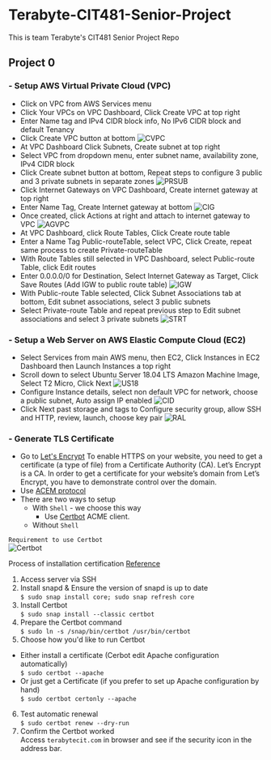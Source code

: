 # Terabyte-CIT481-Senior-Project
This is team Terabyte's CIT481 Senior Project Repo

## **Project 0**

### - Setup AWS Virtual Private Cloud (VPC)
- Click on VPC from AWS Services menu
- Click Your VPCs on VPC Dashboard, Click Create VPC at top right
- Enter Name tag and IPv4 CIDR block info, No IPv6 CIDR block and default Tenancy
- Click Create VPC button at bottom
![CVPC](https://user-images.githubusercontent.com/70084203/112622949-f3f85780-8de8-11eb-8494-8d0b615da483.png)
- At VPC Dashboard Click Subnets, Create subnet at top right
- Select VPC from dropdown menu, enter subnet name, availability zone, IPv4 CIDR block
- Click Create subnet button at bottom, Repeat steps to configure 3 public and 3 private subnets in separate zones
![PRSUB](https://user-images.githubusercontent.com/70084203/112623825-1048c400-8dea-11eb-92aa-661b5e1efe74.png)
- Click Internet Gateways on VPC Dashboard, Create internet gateway at top right
- Enter Name Tag, Create Internet gateway at bottom
![CIG](https://user-images.githubusercontent.com/70084203/112624071-57cf5000-8dea-11eb-8f31-94869d4fa45d.png)
- Once created, click Actions at right and attach to internet gateway to VPC
![AGVPC](https://user-images.githubusercontent.com/70084203/112624251-9bc25500-8dea-11eb-9703-f64d282ef917.png)
- At VPC Dashboard, click Route Tables, Click Create route table
- Enter a Name Tag Public-routeTable, select VPC, Click Create, repeat same process to create Private-routeTable
- With Route Tables still selected in VPC Dashboard, select Public-route Table, click Edit routes
- Enter 0.0.0.0/0 for Destination, Select Internet Gateway as Target, Click Save Routes  (Add IGW to public route table)
![IGW](https://user-images.githubusercontent.com/70084203/112624792-4c305900-8deb-11eb-88bd-432a5b78adb3.png)
- With Public-route Table selected, Click Subnet Associations tab at bottom, Edit subnet associations, select 3 public subnets
- Select Private-route Table and repeat previous step to Edit subnet associations and select 3 private subnets
![STRT](https://user-images.githubusercontent.com/70084203/112624945-826dd880-8deb-11eb-89e9-65863a55426f.png)

### - Setup a Web Server on AWS Elastic Compute Cloud (EC2)
- Select Services from main AWS menu, then EC2, Click Instances in EC2 Dashboard then Launch Instances a top right
- Scroll down to select Ubuntu Server 18.04 LTS Amazon Machine Image, Select T2 Micro, Click Next
![US18](https://user-images.githubusercontent.com/70084203/112625169-c9f46480-8deb-11eb-9472-efe7c291e662.png)
- Configure Instance details, select non default VPC for network, choose a public subnet, Auto assign IP enabled
![CID](https://user-images.githubusercontent.com/70084203/112625350-045e0180-8dec-11eb-973d-68aae84a62ba.png)
- Click Next past storage and tags to Configure security group, allow SSH and HTTP, review, launch, choose key pair
![RAL](https://user-images.githubusercontent.com/70084203/112625506-42f3bc00-8dec-11eb-8ffd-530daae5647e.png)

### - Generate TLS Certificate
- Go to [Let's Encrypt](https://letsencrypt.org/)
  To enable HTTPS on your website, you need to get a certificate (a type of file) from a Certificate Authority (CA). Let’s Encrypt is a CA. In order to get a certificate for your website’s domain from Let’s Encrypt, you have to demonstrate control over the domain.   
- Use [ACEM protocol](https://tools.ietf.org/html/rfc8555)
- There are two ways to setup
  - With `Shell` - we choose this way
    - Use [Certbot](https://certbot.eff.org/) ACME client.
  - Without `Shell`

`Requirement to use Certbot`  
![Certbot](https://user-images.githubusercontent.com/69828773/110901905-e2c42c80-82b9-11eb-86cd-38a5e7f97234.png)  

Process of installation certification [Reference](https://certbot.eff.org/lets-encrypt/ubuntubionic-apache)  
1. Access server via SSH
2. Install snapd & Ensure the version of snapd is up to date  
  `$ sudo snap install core; sudo snap refresh core`
3. Install Certbot  
  `$ sudo snap install --classic certbot`
4. Prepare the Certbot command  
  `$ sudo ln -s /snap/bin/certbot /usr/bin/certbot`
5. Choose how you'd like to run Certbot
  - Either install a certificate (Cerbot edit Apache configuration automatically)  
  `$ sudo certbot --apache`
  - Or just get a Certificate (if you prefer to set up Apache configuration by hand)  
    `$ sudo certbot certonly --apache`  
6. Test automatic renewal  
  `$ sudo certbot renew --dry-run`  
7. Confirm the Certbot worked   
  Access `terabytecit.com` in browser and see if the security icon in the address bar. 
